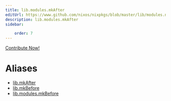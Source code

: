 ```yaml
---
title: lib.modules.mkAfter
editUrl: https://www.github.com/nixos/nixpkgs/blob/master/lib/modules.nix#L1042C23
description: lib.modules.mkAfter
sidebar:

    order: 7
---
```


<a href="https://www.github.com/nixos/nixpkgs/blob/master/lib/modules.nix#L1042C23">Contribute Now!</a>


# Aliases

- [lib.mkAfter](/nix-doc-comments/reference/lib/lib-mkAfter)
- [lib.mkBefore](/nix-doc-comments/reference/lib/lib-mkBefore)
- [lib.modules.mkBefore](/nix-doc-comments/reference/lib/modules/lib-modules-mkBefore)


